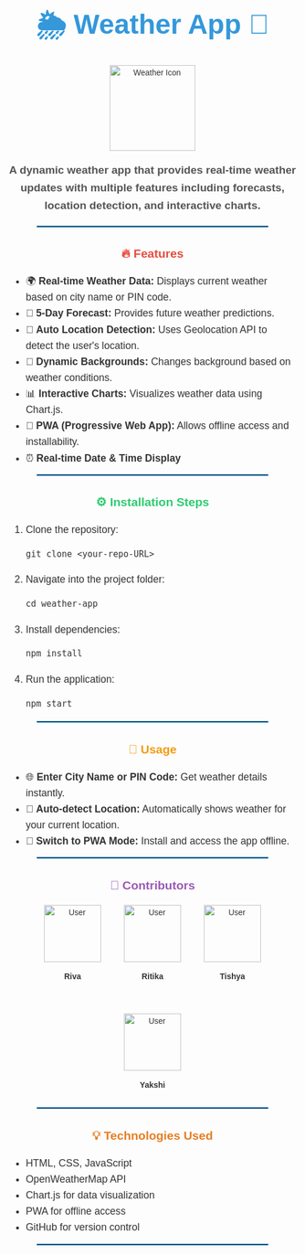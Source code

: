<div align="center" style="font-family: Arial, sans-serif; line-height: 1.6; color: #333;">
  
  <h1 style="font-size: 3rem; color: #3498db;">🌦️ Weather App 🌟</h1>

  <img src="https://cdn-icons-png.flaticon.com/512/869/869869.png" alt="Weather Icon" width="150" />

  <p style="font-size: 1.2rem; font-weight: bold; color: #555;">
    A dynamic weather app that provides real-time weather updates with multiple features including forecasts, location detection, and interactive charts.
  </p>

  <hr style="border: 1px solid #3498db; width: 80%;">
  
  <h2 style="color: #e74c3c;">🔥 Features</h2>
  <ul style="text-align: left; max-width: 800px; margin: 0 auto; font-size: 1.1rem;">
    <li>🌍 <b>Real-time Weather Data:</b> Displays current weather based on city name or PIN code.</li>
    <li>📅 <b>5-Day Forecast:</b> Provides future weather predictions.</li>
    <li>📍 <b>Auto Location Detection:</b> Uses Geolocation API to detect the user's location.</li>
    <li>🌆 <b>Dynamic Backgrounds:</b> Changes background based on weather conditions.</li>
    <li>📊 <b>Interactive Charts:</b> Visualizes weather data using Chart.js.</li>
    <li>📱 <b>PWA (Progressive Web App):</b> Allows offline access and installability.</li>
    <li>⏰ <b>Real-time Date & Time Display</b></li>
  </ul>

  <hr style="border: 1px solid #3498db; width: 80%;">

  <h2 style="color: #2ecc71;">⚙️ Installation Steps</h2>
  <ol style="text-align: left; max-width: 800px; margin: 0 auto; font-size: 1.1rem;">
    <li>Clone the repository:
      <pre><code>git clone &lt;your-repo-URL&gt;</code></pre>
    </li>
    <li>Navigate into the project folder:
      <pre><code>cd weather-app</code></pre>
    </li>
    <li>Install dependencies:
      <pre><code>npm install</code></pre>
    </li>
    <li>Run the application:
      <pre><code>npm start</code></pre>
    </li>
  </ol>

  <hr style="border: 1px solid #3498db; width: 80%;">

  <h2 style="color: #f39c12;">🚀 Usage</h2>
  <ul style="text-align: left; max-width: 800px; margin: 0 auto; font-size: 1.1rem;">
    <li>🌐 <b>Enter City Name or PIN Code:</b> Get weather details instantly.</li>
    <li>📍 <b>Auto-detect Location:</b> Automatically shows weather for your current location.</li>
    <li>🔧 <b>Switch to PWA Mode:</b> Install and access the app offline.</li>
  </ul>

  <hr style="border: 1px solid #3498db; width: 80%;">

  <h2 style="color: #9b59b6;">👥 Contributors</h2>
  
  <div style="display: flex; justify-content: center; gap: 40px; flex-wrap: wrap;">
    <div style="text-align: center;">
      <img src="https://cdn-icons-png.flaticon.com/512/847/847969.png" alt="User" width="100" />
      <p><b>Riva</b></p>
    </div>
    <div style="text-align: center;">
      <img src="https://cdn-icons-png.flaticon.com/512/847/847969.png" alt="User" width="100" />
      <p><b>Ritika</b></p>
    </div>
    <div style="text-align: center;">
      <img src="https://cdn-icons-png.flaticon.com/512/847/847969.png" alt="User" width="100" />
      <p><b>Tishya</b></p>
    </div>
    <div style="text-align: center;">
      <img src="https://cdn-icons-png.flaticon.com/512/847/847969.png" alt="User" width="100" />
      <p><b>Yakshi</b></p>
    </div>
  </div>

  <hr style="border: 1px solid #3498db; width: 80%;">

  <h2 style="color: #e67e22;">💡 Technologies Used</h2>
  <ul style="text-align: left; max-width: 800px; margin: 0 auto; font-size: 1.1rem;">
    <li>HTML, CSS, JavaScript</li>
    <li>OpenWeatherMap API</li>
    <li>Chart.js for data visualization</li>
    <li>PWA for offline access</li>
    <li>GitHub for version control</li>
  </ul>

  <hr style="border: 1px solid #3498db; width: 80%;">

  
  


